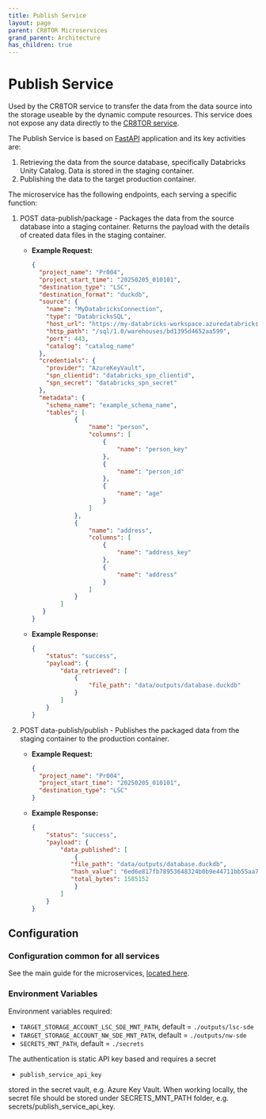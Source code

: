 ```yaml
---
title: Publish Service
layout: page
parent: CR8TOR Microservices 
grand_parent: Architecture
has_children: true
---
```


# Publish Service

Used by the CR8TOR service to transfer the data from the data source into the storage useable by the dynamic compute resources. This service does not expose any data directly to the [CR8TOR service](https://github.com/lsc-sde-crates/CR8TOR).

The Publish Service is based on [FastAPI](https://fastapi.tiangolo.com/) application and its key activities are:

1. Retrieving the data from the source database, specifically Databricks Unity Catalog. Data is stored in the staging container.
2. Publishing the data to the target production container.

The microservice has the following endpoints, each serving a specific function:

1. POST data-publish/package - Packages the data from the source database into a staging container. Returns the payload with the details of created data files in the staging container.

   - **Example Request:**

     ```json
     {
       "project_name": "Pr004",
       "project_start_time": "20250205_010101",
       "destination_type": "LSC",
       "destination_format": "duckdb",
       "source": {
         "name": "MyDatabricksConnection",
         "type": "DatabricksSQL",
         "host_url": "https://my-databricks-workspace.azuredatabricks.net",
         "http_path": "/sql/1.0/warehouses/bd1395d4652aa599",
         "port": 443,
         "catalog": "catalog_name"
       },
       "credentials": {
         "provider": "AzureKeyVault",
         "spn_clientid": "databricks_spn_clientid",
         "spn_secret": "databricks_spn_secret"
       },
       "metadata": {
         "schema_name": "example_schema_name",
         "tables": [
                 {
                     "name": "person",
                     "columns": [ 
                         {
                             "name": "person_key"
                         },
                         {
                             "name": "person_id"
                         },
                         {
                             "name": "age"
                         }
                     ]
                 },
                 {
                     "name": "address",
                     "columns": [
                         {
                             "name": "address_key"
                         },
                         {
                             "name": "address"
                         }
                     ]
                 }
             ]
        }
     }
     
     ```

   - **Example Response:**

     ```json
     {
         "status": "success",
         "payload": {
             "data_retrieved": [
                 {
                     "file_path": "data/outputs/database.duckdb"
                 }
             ]
         }
     }
     ```

2. POST data-publish/publish - Publishes the packaged data from the staging container to the production container.

   - **Example Request:**

     ```json
     {
       "project_name": "Pr004",
       "project_start_time": "20250205_010101",
       "destination_type": "LSC"
     }
     
     ```

   - **Example Response:**

     ```json
     {
         "status": "success",
         "payload": {
             "data_published": [
                 {
                "file_path": "data/outputs/database.duckdb",
                "hash_value": "6ed6e817fb78953648324b0b9e44711bb55aa790e22e2353e8af6eae1f182bfdf10f88fc0e1a33c389cc3b73346dc513fde3fda594e3725ad1a3b568a55ff41c",
                "total_bytes": 1585152
                 }
             ]
         }
     }
     ```

## Configuration

### Configuration common for all services

See the main guide for the microservices, [located here](../../docs/services.md).

### Environment Variables

Environment variables required:

- `TARGET_STORAGE_ACCOUNT_LSC_SDE_MNT_PATH`, default = `./outputs/lsc-sde`
- `TARGET_STORAGE_ACCOUNT_NW_SDE_MNT_PATH`, default = `./outputs/nw-sde`
- `SECRETS_MNT_PATH`, default = `./secrets`

The authentication is static API key based and requires a secret

- `publish_service_api_key`

stored in the secret vault, e.g. Azure Key Vault. When working locally, the secret file should be stored under SECRETS_MNT_PATH folder, e.g. secrets/publish_service_api_key.
